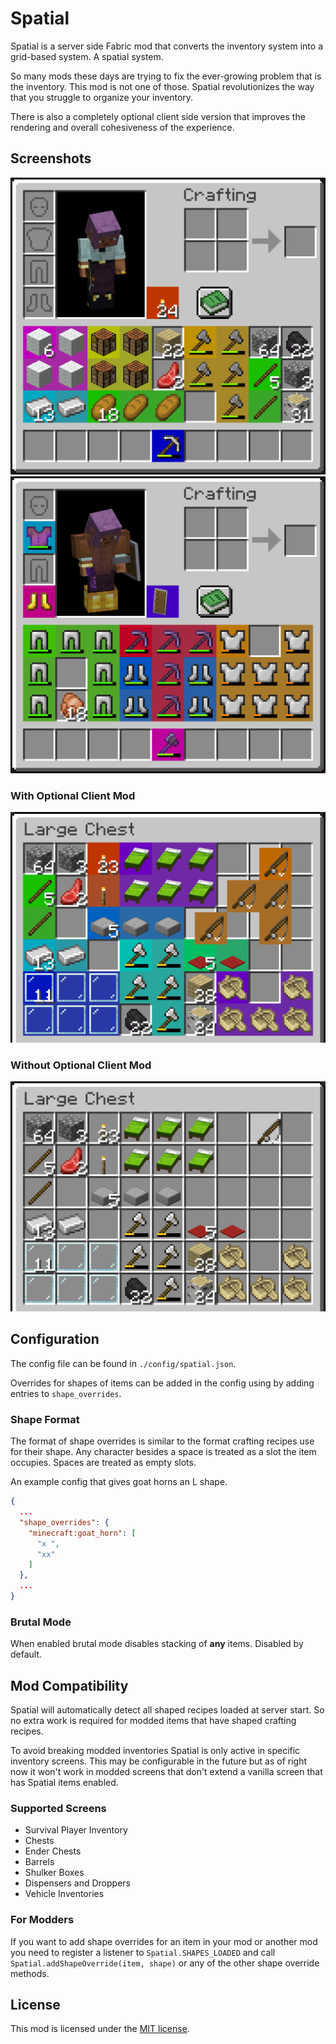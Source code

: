 # Spatial

Spatial is a server side Fabric mod that converts the inventory system into a grid-based system. A spatial system.

So many mods these days are trying to fix the ever-growing problem that is the inventory. 
This mod is not one of those.
Spatial revolutionizes the way that you struggle to organize your inventory.

There is also a completely optional client side version that improves the rendering and overall cohesiveness of the experience.

## Screenshots

![](screenshots/inventory_1.png)
![](screenshots/inventory_2.png)

### With Optional Client Mod
![](screenshots/with_client_mod.png)

### Without Optional Client Mod
![](screenshots/without_client_mod.png)

## Configuration

The config file can be found in `./config/spatial.json`.

Overrides for shapes of items can be added in the config using by adding entries to `shape_overrides`.

### Shape Format

The format of shape overrides is similar to the format crafting recipes use for their shape.
Any character besides a space is treated as a slot the item occupies. Spaces are treated as empty slots.

An example config that gives goat horns an L shape.
```json
{
  ...
  "shape_overrides": {
    "minecraft:goat_horn": [
      "x ",
      "xx"
    ]
  },
  ...
}
```

### Brutal Mode

When enabled brutal mode disables stacking of **any** items.
Disabled by default.

## Mod Compatibility

Spatial will automatically detect all shaped recipes loaded at server start.
So no extra work is required for modded items that have shaped crafting recipes.

To avoid breaking modded inventories Spatial is only active in specific inventory screens.
This may be configurable in the future but as of right now it won't work in modded screens that don't extend a vanilla screen that has Spatial items enabled.

### Supported Screens

- Survival Player Inventory
- Chests
- Ender Chests
- Barrels
- Shulker Boxes
- Dispensers and Droppers
- Vehicle Inventories

### For Modders

If you want to add shape overrides for an item in your mod or another mod
you need to register a listener to `Spatial.SHAPES_LOADED` and call `Spatial.addShapeOverride(item, shape)` or any of the other shape override methods.

## License

This mod is licensed under the [MIT license](./LICENSE).